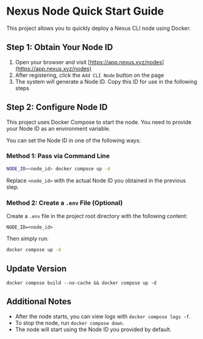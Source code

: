 # Nexus Node Quick Start Guide

This project allows you to quickly deploy a Nexus CLI node using Docker.

## Step 1: Obtain Your Node ID

1. Open your browser and visit [https://app.nexus.xyz/nodes](https://app.nexus.xyz/nodes)
2. After registering, click the `Add CLI Node` button on the page
3. The system will generate a Node ID. Copy this ID for use in the following steps

## Step 2: Configure Node ID

This project uses Docker Compose to start the node. You need to provide your Node ID as an environment variable.

You can set the Node ID in one of the following ways:

### Method 1: Pass via Command Line

```bash
NODE_ID=<node_id> docker compose up -d
```

Replace `<node_id>` with the actual Node ID you obtained in the previous step.

### Method 2: Create a `.env` File (Optional)

Create a `.env` file in the project root directory with the following content:

```
NODE_ID=<node_id>
```

Then simply run:

```bash
docker compose up -d
```
## Update Version

```
docker compose build --no-cache && docker compose up -d
```

## Additional Notes

- After the node starts, you can view logs with `docker compose logs -f`.
- To stop the node, run `docker compose down`.
- The node will start using the Node ID you provided by default. 
